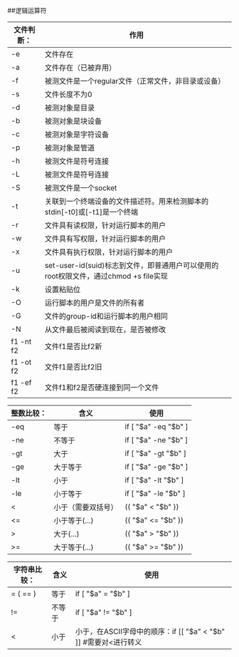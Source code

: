 ##逻辑运算符

文件判断： | 作用
---------| -------------
-e       | 文件存在
-a       | 文件存在（已被弃用）
-f       | 被测文件是一个regular文件（正常文件，非目录或设备）
-s       | 文件长度不为0
-d       | 被测对象是目录
-b       | 被测对象是块设备
-c       | 被测对象是字符设备
-p       | 被测对象是管道
-h       | 被测文件是符号连接
-L       | 被测文件是符号连接
-S       | 被测文件是一个socket
-t       | 关联到一个终端设备的文件描述符。用来检测脚本的stdin[-t0]或[-t1]是一个终端
-r       | 文件具有读权限，针对运行脚本的用户
-w       | 文件具有写权限，针对运行脚本的用户
-x       | 文件具有执行权限，针对运行脚本的用户
-u       | set-user-id(suid)标志到文件，即普通用户可以使用的root权限文件，通过chmod +s file实现
-k       | 设置粘贴位
-O       | 运行脚本的用户是文件的所有者
-G       | 文件的group-id和运行脚本的用户相同
-N       | 从文件最后被阅读到现在，是否被修改
f1 -nt f2 | 文件f1是否比f2新
f1 -ot f2 | 文件f1是否比f2旧
f1 -ef f2 | 文件f1和f2是否硬连接到同一个文件


整数比较：|    含义			| 使用
---------|---------------|-----------------
-eq      | 等于           |if [ "$a" -eq "$b" ]
-ne      | 不等于         | if [ "$a" -ne "$b" ]
-gt      | 大于           | if [ "$a" -gt "$b" ]
-ge      | 大于等于        | if [ "$a" -ge "$b" ]
-lt      | 小于           | if [ "$a" -lt "$b" ]
-le      | 小于等于        | if [ "$a" -le "$b" ]
<        | 小于（需要双括号）| (( "$a" < "$b" ))
<=       | 小于等于(...)   | (( "$a" <= "$b" ))
>        | 大于(...)      | (( "$a" > "$b" ))
>=       | 大于等于(...)   | (( "$a" >= "$b" ))


字符串比较：|    含义			    | 使用
---------|---------------------|-----------------
= ( == ) | 等于                 		| if [ "$a" = "$b" ]
!=      | 不等于       			 		| if [ "$a" != "$b" ]
<        | 小于          		 		| 小于，在ASCII字母中的顺序：if [[ "$a" < "$b" ]] #需要对<进行转义



